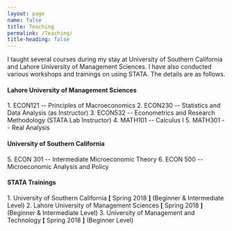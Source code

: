 ```yaml
---
layout: page
name: false
title: Teaching
permalink: /Teaching/
title-heading: false
---
```


I taught several courses during my stay at University of Southern California and Lahore University of Management Sciences. I have also conducted various workshops and trainings on using STATA. The details are as follows.

<h4><strong>Lahore University of Management Sciences</strong></h4>
1. ECON121 -- Principles of Macroeconomics 
2. ECON230 -- Statistics and Data Analysis (as Instructor)
3. ECON532 -- Econometrics and Research Methodology (STATA Lab Instructor)
4. MATH101 -- Calculus I 
5. MATH301 -- Real Analysis

<h4><strong>University of Southern California</strong></h4>
5. ECON 301 -- Intermediate Microeconomic Theory
6. ECON 500 -- Microeconomic Analysis and Policy

<h4><strong>STATA Trainings</strong></h4>
1. University of Southern California <strong>[</strong> Spring 2018 <strong>]</strong> (Beginner & Intermediate Level) 
2. Lahore University of Management Sciences <strong>[</strong> Spring 2018 <strong>]</strong> (Beginner & Intermediate Level)
3. University of Management and Technology <strong>[</strong> Spring 2018 <strong>]</strong> (Beginner Level)
